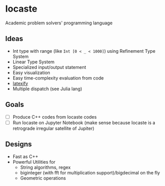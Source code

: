 # Iocaste

Academic problem solvers' programming language

## Ideas

- Int type with range (like `Int [0 < _ < 1000]`) using Refinement Type System
- Linear Type System
- Specialized input/output statement
- Easy visualization
- Easy time-complexity evaluation from code
- [latexify](https://github.com/google/latexify_py)
- Multiple dispatch (see Julia lang)

## Goals

- [ ] Produce C++ codes from Iocaste codes
- [ ] Run Iocaste on Jupyter Notebook (make sense because Iocaste is a retrograde irregular satellite of Jupiter)

## Designs

- Fast as C++
- Powerful Utilities for
  - String algorithms, regex
  - biginteger (with fft for multiplication support)/bigdecimal on the fly
  - Geometric operations
